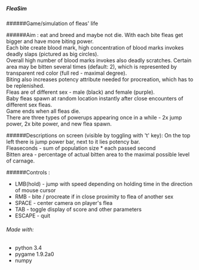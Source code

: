 ##### FleaSim
######Game/simulation of fleas' life

######Aim : eat and breed and maybe not die.
With each bite fleas get bigger and have more biting power.   
Each bite create blood mark, high concentration of blood marks invokes deadly slaps (pictured as big circles).   
Overall high number of blood marks invokes also deadly scratches. Certain area may be bitten several times (default: 2), which is represented by transparent red color (full red - maximal degree).  
Biting also increases potency attribute needed for procreation, which has to be replenished.   
Fleas are of different sex - male (black) and female (purple).   
Baby fleas spawn at random location instantly after close encounters of different sex fleas.   
Game ends when all fleas die.  
There are three types of powerups appearing once in a while -  2x jump power, 2x bite power, and new flea spawn.

######Descriptions on screen (visible by toggling with 't' key):
On the top left there is jump power bar, next to it lies potency bar.  
Fleaseconds - sum of population size * each passed second  
Bitten area - percentage of actual bitten area to the maximal possible level of carnage.

######Controls :
* LMB(hold) - jump with speed depending on holding time in the direction of mouse cursor
* RMB - bite / procreate if in close proximity to flea of another sex
* SPACE - center camera on player's flea
* TAB - toggle display of score and other parameters
* ESCAPE - quit

###### Made with:
* python 3.4
* pygame 1.9.2a0
* numpy
